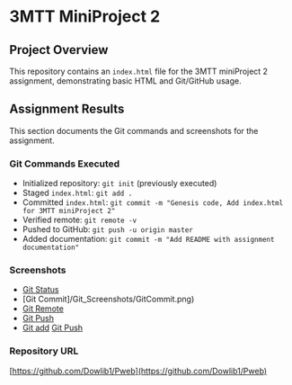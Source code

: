 # 3MTT MiniProject 2

## Project Overview
This repository contains an `index.html` file for the 3MTT miniProject 2 assignment, demonstrating basic HTML and Git/GitHub usage.

## Assignment Results
This section documents the Git commands and screenshots for the assignment.

### Git Commands Executed
- Initialized repository: `git init` (previously executed)
- Staged `index.html`: `git add .`
- Committed `index.html`: `git commit -m "Genesis code, Add index.html for 3MTT miniProject 2"`
- Verified remote: `git remote -v`
- Pushed to GitHub: `git push -u origin master`
- Added documentation: `git commit -m "Add README with assignment documentation"`

### Screenshots
- [Git Status](Git_screenshots/GitStatus.png)
- [Git Commit]/Git_Screenshots/GitCommit.png)
- [Git Remote](/Git_Screenshots/GitInit.png)
- [Git Push](/Git_Screenshots/GitPush.png)
- [Git add](/Git_Screenshots/GitAdd.png)
 [Git Push](/Git_Screenshots/GitPull.png)
 
### Repository URL
[https://github.com/Dowlib1/Pweb](https://github.com/Dowlib1/Pweb)